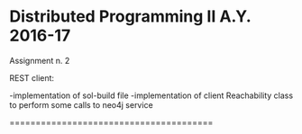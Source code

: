 Distributed Programming II A.Y. 2016-17
=======================================

Assignment n. 2 

REST client:

-implementation of sol-build file
-implementation of client Reachability class to perform some calls to neo4j service

=======================================
